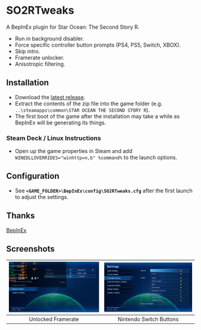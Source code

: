 # SO2RTweaks
A BepInEx plugin for Star Ocean: The Second Story R.

* Run in background disabler.
* Force specific controller button prompts (PS4, PS5, Switch, XBOX).
* Skip intro.
* Framerate unlocker.
* Anisotropic filtering.

## Installation
* Download the [latest release](../../releases/latest).
* Extract the contents of the zip file into the game folder (e.g. `..\steamapps\common\STAR OCEAN THE SECOND STORY R`).
* The first boot of the game after the installation may take a while as BepInEx will be generating its things.

### Steam Deck / Linux Instructions
* Open up the game properties in Steam and add `WINEDLLOVERRIDES="winhttp=n,b" %command%` to the launch options.

## Configuration
* See **`<GAME_FOLDER>\BepInEx\config\SO2RTweaks.cfg`** after the first launch to adjust the settings.

## Thanks
[BepInEx](https://github.com/BepInEx/BepInEx)

## Screenshots
|![](assets/img/so2r_framerate.png)|![](assets/img/so2r_switch_buttons.png)|
|:-:|:-:|
|Unlocked Framerate|Nintendo Switch Buttons|
